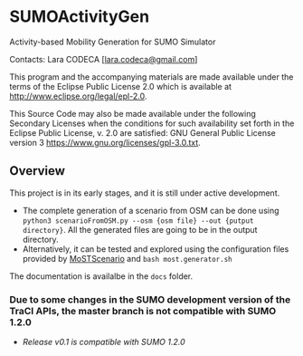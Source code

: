 # SUMOActivityGen

Activity-based Mobility Generation for SUMO Simulator

Contacts: Lara CODECA [lara.codeca@gmail.com]

This program and the accompanying materials are made available under the
terms of the Eclipse Public License 2.0 which is available at <http://www.eclipse.org/legal/epl-2.0>.

This Source Code may also be made available under the following Secondary Licenses when the conditions for such availability set forth in the Eclipse Public License, v. 2.0 are satisfied: GNU General Public License version 3 <https://www.gnu.org/licenses/gpl-3.0.txt>.

## Overview

This project is in its early stages, and it is still under active development.

* The complete generation of a scenario from OSM can be done using `python3 scenarioFromOSM.py --osm {osm file} --out {putput directory}`. All the generated files are going to be in the output directory.
* Alternatively, it can be tested and explored using the configuration files provided by [MoSTScenario](https://github.com/lcodeca/MoSTScenario) and `bash most.generator.sh`

The documentation is availalbe in the `docs` folder.

### Due to some changes in the SUMO development version of the TraCI APIs, the master branch is not compatible with SUMO 1.2.0

* _Release v0.1 is compatible with SUMO 1.2.0_
